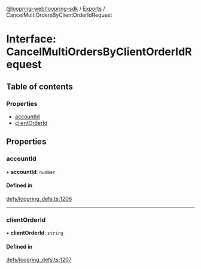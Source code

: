 [@loopring-web/loopring-sdk](../README.md) / [Exports](../modules.md) / CancelMultiOrdersByClientOrderIdRequest

# Interface: CancelMultiOrdersByClientOrderIdRequest

## Table of contents

### Properties

- [accountId](CancelMultiOrdersByClientOrderIdRequest.md#accountid)
- [clientOrderId](CancelMultiOrdersByClientOrderIdRequest.md#clientorderid)

## Properties

### accountId

• **accountId**: `number`

#### Defined in

[defs/loopring_defs.ts:1206](https://github.com/Loopring/loopring_sdk/blob/077bca2/src/defs/loopring_defs.ts#L1206)

___

### clientOrderId

• **clientOrderId**: `string`

#### Defined in

[defs/loopring_defs.ts:1207](https://github.com/Loopring/loopring_sdk/blob/077bca2/src/defs/loopring_defs.ts#L1207)
